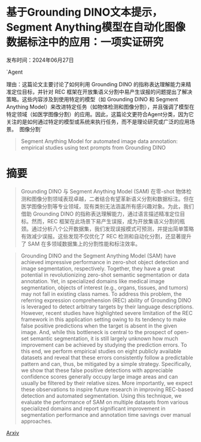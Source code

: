 # 基于Grounding DINO文本提示，Segment Anything模型在自动化图像数据标注中的应用：一项实证研究

发布时间：2024年06月27日

`Agent

理由：这篇论文主要讨论了如何利用 Grounding DINO 的指称表达理解能力来精准定位目标，并针对 REC 框架在开放集语义分割中易产生误报的问题提出了解决策略。这些内容涉及到使用特定的模型（如 Grounding DINO 和 Segment Anything Model）来改进特定任务（如物体检测和图像分割），并且强调了模型在特定领域（如医学图像分割）的应用。因此，这篇论文更符合Agent分类，因为它关注的是如何通过特定的模型或系统来执行任务，而不是理论研究或广泛的应用场景。` `图像分割`

> Segment Anything Model for automated image data annotation: empirical studies using text prompts from Grounding DINO

# 摘要

> Grounding DINO 与 Segment Anything Model (SAM) 在零-shot 物体检测和图像分割领域表现卓越，二者结合有望革新语义分割和数据标注。但在医学图像分割等专业领域，现有类别无法涵盖所有感兴趣对象。为此，我们借助 Grounding DINO 的指称表达理解能力，通过语言描述精准定位目标。然而，REC 框架在此场景下易产生误报，成为开放集语义分割的瓶颈。通过分析八个公开数据集，我们发现误报模式可预测，并提出简单策略有效减少误报。这些发现不仅优化了 REC 检测和自动化分割，还显著提升了 SAM 在多领域数据集上的分割性能和标注效率。

> Grounding DINO and the Segment Anything Model (SAM) have achieved impressive performance in zero-shot object detection and image segmentation, respectively. Together, they have a great potential in revolutionizing zero-shot semantic segmentation or data annotation. Yet, in specialized domains like medical image segmentation, objects of interest (e.g., organs, tissues, and tumors) may not fall in existing class names. To address this problem, the referring expression comprehension (REC) ability of Grounding DINO is leveraged to detect arbitrary targets by their language descriptions. However, recent studies have highlighted severe limitation of the REC framework in this application setting owing to its tendency to make false positive predictions when the target is absent in the given image. And, while this bottleneck is central to the prospect of open-set semantic segmentation, it is still largely unknown how much improvement can be achieved by studying the prediction errors. To this end, we perform empirical studies on eight publicly available datasets and reveal that these errors consistently follow a predictable pattern and can, thus, be mitigated by a simple strategy. Specifically, we show that these false positive detections with appreciable confidence scores generally occupy large image areas and can usually be filtered by their relative sizes. More importantly, we expect these observations to inspire future research in improving REC-based detection and automated segmentation. Using this technique, we evaluate the performance of SAM on multiple datasets from various specialized domains and report significant improvement in segmentation performance and annotation time savings over manual approaches.

[Arxiv](https://arxiv.org/abs/2406.19057)